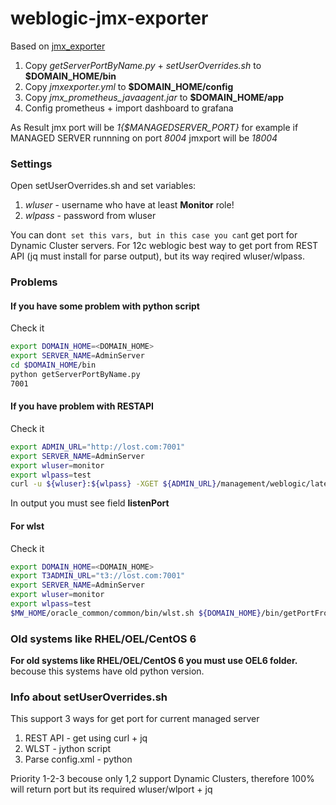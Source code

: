 # weblogic-jmx-exporter

Based on [jmx_exporter](https://github.com/prometheus/jmx_exporter)

1. Copy _getServerPortByName.py_ + _setUserOverrides.sh_ to __$DOMAIN_HOME/bin__
2. Copy _jmxexporter.yml_ to __$DOMAIN_HOME/config__
3. Copy _jmx_prometheus_javaagent.jar_ to __$DOMAIN_HOME/app__
4. Config prometheus + import dashboard to grafana

As Result jmx port will be _1{$MANAGEDSERVER_PORT}_
for example if MANAGED SERVER runnning on port _8004_ jmxport will be _18004_

### Settings

Open setUserOverrides.sh and set variables:
1. _wluser_ - username who have at least __Monitor__ role!
2. _wlpass_ - password from wluser

You can don`t set this vars, but in this case you can`t get port for Dynamic Cluster servers.
For 12c weblogic best way to get port from REST API (jq must install for parse output), but its way reqired wluser/wlpass.

### Problems

#### If you have some problem with python script 

Check it
```bash
export DOMAIN_HOME=<DOMAIN_HOME>
export SERVER_NAME=AdminServer
cd $DOMAIN_HOME/bin
python getServerPortByName.py
7001
```

#### If you have problem with RESTAPI

Check it
```bash
export ADMIN_URL="http://lost.com:7001"
export SERVER_NAME=AdminServer
export wluser=monitor
export wlpass=test
curl -u ${wluser}:${wlpass} -XGET ${ADMIN_URL}/management/weblogic/latest/serverConfig/servers/${SERVER_NAME}
```
In output you must see field __listenPort__

#### For wlst 

Check it
```bash
export DOMAIN_HOME=<DOMAIN_HOME>
export T3ADMIN_URL="t3://lost.com:7001"
export SERVER_NAME=AdminServer
export wluser=monitor
export wlpass=test
$MW_HOME/oracle_common/common/bin/wlst.sh ${DOMAIN_HOME}/bin/getPortFromAdminServer.py
```

### Old systems like RHEL/OEL/CentOS 6

__For old systems like RHEL/OEL/CentOS 6 you must use OEL6 folder.__
becouse this systems have old python version.

### Info about setUserOverrides.sh

This support 3 ways for get port for current managed server
1) REST API - get using curl + jq
2) WLST - jython script 
3) Parse config.xml - python

Priority 1-2-3 becouse only 1,2 support Dynamic Clusters, therefore 100% will return port but its required wluser/wlport + jq 